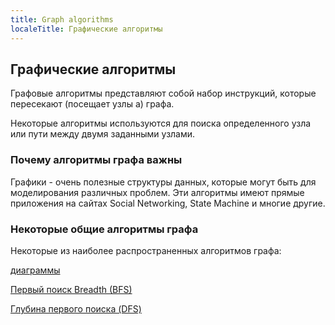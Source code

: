 ```yaml
---
title: Graph algorithms
localeTitle: Графические алгоритмы
---
```

## Графические алгоритмы

Графовые алгоритмы представляют собой набор инструкций, которые пересекают (посещает узлы a) графа.

Некоторые алгоритмы используются для поиска определенного узла или пути между двумя заданными узлами.

### Почему алгоритмы графа важны

Графики - очень полезные структуры данных, которые могут быть для моделирования различных проблем. Эти алгоритмы имеют прямые приложения на сайтах Social Networking, State Machine и многие другие.

### Некоторые общие алгоритмы графа

Некоторые из наиболее распространенных алгоритмов графа:

[диаграммы](https://github.com/freecodecamp/guides/computer-science/data-structures/graphs/index.md)

[Первый поиск Breadth (BFS)](https://github.com/freecodecamp/guides/tree/master/src/pages/algorithms/graph-algorithms/breadth-first-search/index.md)

[Глубина первого поиска (DFS)](https://github.com/freecodecamp/guides/tree/master/src/pages/algorithms/graph-algorithms/depth-first-search/index.md)